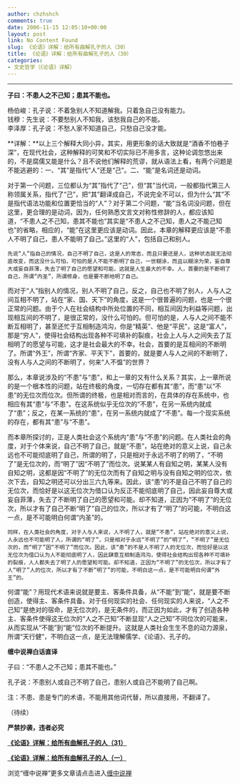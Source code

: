 ```yaml
---
author: chzhshch
comments: true
date: 2006-11-15 12:05:10+00:00
layout: post
link: No Content Found
slug: 《论语》详解：给所有曲解孔子的人（30）
title: 《论语》详解：给所有曲解孔子的人（30）
categories:
- 文史哲学（《论语》详解）
---
```


			

                                               

**                                                **

**子曰：不患人之不己知；患其不能也。**

杨伯峻：孔子说：不着急别人不知道解我。只着急自己没有能力。  
钱穆：先生说：不要愁别人不知我，该愁我自己的不能。  
李泽厚：孔子说：不愁人家不知道自己，只愁自己没才能。

**详解：**以上三个解释大同小异，其实，用更形象的话大致就是“酒香不怕巷子深”，在现代社会，这种解释的可笑和不切实际已不用多言，这种论调忽悠出来的，不是腐儒又能是什么？且不说他们解释的荒谬，就从语法上看，有两个问题是不能逃避的：一、“其”是指代“人”还是“己”。二、“能”是名词还是动词。

   对于第一个问题，三位都认为“其”指代了“己”，但“其”当代词，一般都指代第三人称领属关系，指代了“己”，把“其”翻译成自己，不说完全不可以，但为什么“其”不是指代语法功能和位置更恰当的“人”？对于第二个问题，“能”当名词没问题，但在这里，更合理的是动词，因为，任何熟悉文言文对称性修辞的人，都应该知道，“不患人之不己知，患其不能也”其实是“不患人之不己知，患人之不能己知也”的省略，相应的，“能”在这里更应该是动词。因此，本章的解释更应该是“不患人不明了自己，患人不能明了自己。”这里的“人”，包括自己和别人。

    先说“人”指自己的情况，自己不明了自己，这是人的常态，而且只要还是人，这种状态就无法彻底改变，而这没什么可怕，可怕的是人不能不断明了自己，一世糊涂，而且以糊涂为荣，妄自尊大或妄自菲薄，失去了明了自己的愿望和可能，这就是人生最大的不幸。人，首要的是不断明了自己，所谓“内圣”，所谓修身，也是要不断地明了自己。

   而对于“人”指别人的情况，别人不明了自己，反之，自己也不明了别人，人与人之间互相不明了，站在“家、国、天下”的角度，这是一个很普遍的问题，也是一个很正常的问题。由于个人在社会结构中所处位置的不同，相互间因为利益等问题，出现相互间的不明了，是很正常的，没什么可怕的。但可怕的是，人与人之间不能不断互相明了，甚至还忙于互相制造鸿沟，你是“精英”、他是“平民”，这是“富人”，那是“穷人”，使得社会结构出现各种不可填补的裂痕，社会上人与人之间失去了互相明了的愿望与可能，这才是社会最大的不幸。社会，首要的是互相间的不断明了。所谓“外王”，所谓“齐家、平天下”，首要的，就是要人与人之间的不断明了，没有人与人之间的不断明了，何来“人不愠”的世界？

   那么，本章说涉及的“不患”与“患”，和上一章的又有什么关系？其实，上一章所说的是一个根本性的问题，站在终极的角度，一切存在都有其“患”，而“患”以“不患”的无位次而位次。但所谓的终极，也是相对而言的，在具体的存在系统中，也相应有其“患”与“不患”。在这系统似乎无位次的“不患”，在另一系统内就成了“患”；反之，在某一系统的“患”，在另一系统内就成了“不患”。每一个现实系统的存在，都有其“患”与“不患”。

  而本章所探讨的，正是人类社会这个系统内“患”与“不患”的问题。在人类社会的角度，对于个体来说，自己不明了自己，就是“不患”，站在绝对的意义上说，自己永远也不可能彻底明了自己，所谓的明了，只是相对于永远不明了的明了，“不明了”是无位次的，而“明了”因“不明了”而位次。说某某人有自知之明，某某人没有自知之明，这都是因“不明了”的无位次而有了自知之明与没有自知之明的位次，依次下去，自知之明还可以分出三六九等来。因此，该“患”的不是自己不明了自己的无位次，而恰好是以这无位次为借口认为反正不能彻底明了自己，因此妄自尊大或妄自菲薄，失去了不断明了自己的愿望和可能。却不知道，正因为“不明了”的无位次，所以才有了自己不断“明了”自己的位次，所以才有了“明了”的可能，不明白这一点，是不可能明白何谓“内圣”的。

    同样，在人类社会的角度，对于人与人来说，人不明了人，就是“不患”，站在绝对的意义上说，人永远也不可能明了人，所谓的“明了”，只是相对于永远“不明了”的“明了”，“不明了”是无位次的，而“明了”因“不明了”而位次。因此，该“患”的不是人不明了人的无位次，而恰好是以这无位次为借口认为人不能彻底明了人，因此肆意互相制造鸿沟，使得社会结构出现各种不可填补的裂痕，人人都失去了明了人的愿望和可能。却不知道，正因为“不明了”的无位次，所以才有了人“明了”人的位次，所以才有了不断“明了”的可能，不明白这一点，是不可能明白何谓“外王”的。

   何谓“能”？用现代术语来说就是要主、客条件具备，从“不能”到“能”，就是要不断创造，使得主、客条件具备。对于任何现实的社会、任何现实的人来说，“人之不己知”是绝对的宿命，是无位次的，是无条件的，而正因为如此，才有了创造各种主、客条件使得这无位次的“人之不己知”不断显现“人之己知”不同位次的可能来，从而实现从“不能”到“能”位次的不断提升。这就是人类社会生生不息的动力源泉，所谓“天行健”，不明白这一点，是无法理解儒学、《论语》、孔子的。

**缠中说禅白话直译**

子曰：“不患人之不己知；患其不能也。”

孔子说：不患别人或自己不明了自己，患别人或自己不能明了自己啊。

注：不患、患是专门的术语，不能用其他词代替，所以直接用，不翻译了。

（待续）

**严禁抄袭，违者必究**

[**《论语》详解：给所有曲解孔子的人（31）**](http://blog.sina.com.cn/u/486e105c0100076n)

[**《论语》详解：给所有曲解孔子的人（一）**](http://blog.sina.com.cn/u/486e105c010006n3)

浏览“缠中说禅”更多文章请点击进入[缠中说禅](http://blog.sina.com.cn/m/chzhshch)
